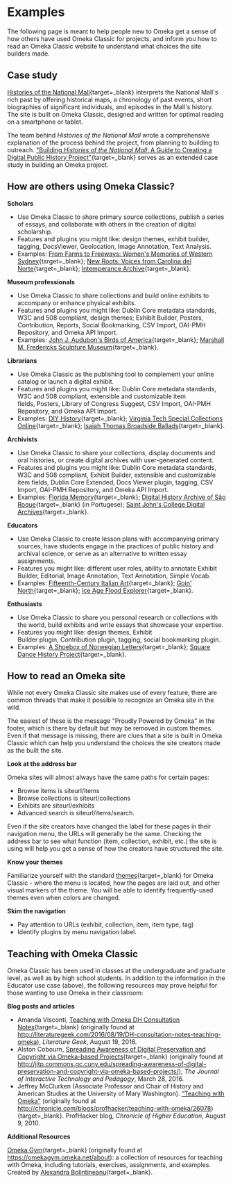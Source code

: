 # Examples

The following page is meant to help people new to Omeka get a sense of how others have used Omeka Classic for projects, and inform you how to read an Omeka Classic website to understand what choices the site builders made.

## Case study

[Histories of the National Mall](http://mallhistory.org){target=_blank} interprets the National Mall's rich past by offering historical maps, a chronology of past events, short biographies of significant individuals, and episodes in the Mall's history. The site is built on Omeka Classic, designed and written for optimal reading on a smartphone or tablet. 

The team behind *Histories of the National Mall* wrote a comprehensive explanation of the process behind the project, from planning to building to outreach. ["Building *Histories of the National Mall*:  A Guide to Creating a Digital Public History Project"](http://mallhistory.org/Guide/){target=_blank} serves as an extended case study in building an Omeka project.

## How are others using Omeka Classic?

**Scholars**

- Use Omeka Classic to share primary source collections, publish a series of essays, and collaborate with others in the creation of digital scholarship.
- Features and plugins you might like: design themes, exhibit builder, tagging, DocsViewer, Geolocation, Image Annotation, Text Analysis.
- Examples: [From Farms to Freeways: Women's Memories of Western Sydney](http://omeka.uws.edu.au/farmstofreeways/){target=_blank}; [New Roots: Voices from Carolina del Norte](https://newroots.lib.unc.edu/){target=_blank}; [Intemperance Archive](http://intemperance.org/){target=_blank}. 


**Museum professionals**

- Use Omeka Classic to share collections and build online exhibits to accompany or enhance physical exhibits.
- Features and plugins you might like: Dublin Core metadata standards, W3C and 508 compliant, design themes; Exhibit Builder, Posters, Contribution, Reports, Social Bookmarking, CSV Import, OAI-PMH Repository, and Omeka API Import.
- Examples: [John J. Audubon's Birds of America](http://omeka.tplcs.ca/virtual-exhibits/exhibits/show/audubon){target=_blank}; [Marshall M. Fredericks Sculpture Museum](http://omeka.svsu.edu/){target=_blank}.


**Librarians**

- Use Omeka Classic as the publishing tool to complement your online catalog or launch a digital exhibit.
- Features and plugins you might like: Dublin Core metadata standards, W3C and 508 compliant, extensible and customizable item fields, Posters, Library of Congress Suggest, CSV Import, OAI-PMH Repository, and Omeka API Import.
- Examples: [DIY History](http://diyhistory.lib.uiowa.edu/){target=_blank}; [Virginia Tech Special Collections Online](https://digitalsc.lib.vt.edu/){target=_blank}; [Isaiah Thomas Broadside Ballads](http://www.americanantiquarian.org/thomasballads/){target=_blank}. 


**Archivists**

- Use Omeka Classic to share your collections, display documents and oral histories, or create digital archives with user-generated content.
- Features and plugins you might like: Dublin Core metadata standards, W3C and 508 compliant, Exhibit Builder, extensible and customizable item fields, Dublin Core Extended, Docs Viewer plugin, tagging, CSV Import, OAI-PMH Repository, and Omeka API Import.
- Examples: [Florida Memory](https://www.floridamemory.com/){target=_blank}; [Digital History Archive of São Roque](http://www.arquivosaoroque.com.br/acervo/){target=_blank} (in Portugese); [Saint John's College Digital Archives](http://digitalarchives.sjc.edu/){target=_blank}. 

**Educators**

- Use Omeka Classic to create lesson plans with accompanying primary sources, have students engage in the practices of public history and archival science, or serve as an alternative to written essay assignments. 
- Features you might like: different user roles, ability to annotate  Exhibit Builder, Editorial, Image Annotation, Text Annotation, Simple Vocab.
- Examples: [Fifteenth-Century Italian Art](http://www.quattrocentoitalia.artinterp.org/omeka/){target=_blank}; [Goin' North](https://goinnorth.org/){target=_blank}; [Ice Age Flood Explorer](http://floodexplorer.org/){target=_blank}. 

**Enthusiasts**

- Use Omeka Classic to share you personal research or collections with the world, build exhibits and write essays that showcase your expertise.
- Features you might like: design themes, Exhibit Builder plugin, Contribution plugin, tagging, social bookmarking plugin.
- Examples: [A Shoebox of Norwegian Letters](http://huginn.net/shoebox/letters/){target=_blank}; [Square Dance History Project](https://squaredancehistory.org/){target=_blank}. 

## How to read an Omeka site

While not every Omeka Classic site makes use of every feature, there are common threads that make it possible to recognize an Omeka site in the wild. 

The easiest of these is the message "Proudly Powered by Omeka" in the footer, which is there by default but may be removed in custom themes. Even if that message is missing, there are clues that a site is built in Omeka Classic which can help you understand the choices the site creators made as the built the site. 

**Look at the address bar** 

Omeka sites will almost always have the same paths for certain pages:

- Browse items is siteurl/items
- Browse collections is siteurl/collections
- Exhibits are siteurl/exhibits
- Advanced search is siteurl/items/search. 

Even if the site creators have changed the label for these pages in their navigation menu, the URLs will generally be the same. Checking the address bar to see what function (item, collection, exhibit, etc.) the site is using will help you get a sense of how the creators have structured the site.

**Know your themes** 

Familiarize yourself with the standard [themes](http://omeka.org/classic/themes/){target=_blank} for Omeka Classic - where the menu is located, how the pages are laid out, and other visual markers of the theme. You will be able to identify frequently-used themes even when colors are changed.

**Skim the navigation**

- Pay attention to URLs (exhibit, collection, item, item type, tag)
- Identify plugins by menu navigation label.

## Teaching with Omeka Classic 
Omeka Classic has been used in classes at the undergraduate and graduate level, as well as by high school students. In addition to the information in the Educator use case (above), the following resources may prove helpful for those wanting to use Omeka in their classroom:

**Blog posts and articles**

- Amanda Visconti, [Teaching with Omeka DH Consultation Notes](http://web.archive.org/web/20220129111317/http://literaturegeek.com/2016/08/19/DH-consultation-notes-teaching-omeka){target=_blank} (originally found at http://literaturegeek.com/2016/08/19/DH-consultation-notes-teaching-omeka), *Literature Geek*, August 19, 2016.
- Alston Cobourn, [Spreading Awareness of Digital Preservation and Copyright via Omeka-based Projects](http://web.archive.org/web/20210413162928/https://jitp.commons.gc.cuny.edu/spreading-awareness-of-digital-preservation-and-copyright-via-omeka-based-projects/){target=_blank} (originally found at http://jitp.commons.gc.cuny.edu/spreading-awareness-of-digital-preservation-and-copyright-via-omeka-based-projects/), *The Journal of Interactive Technology and Pedagogy*, March 28, 2016.
- Jeffrey McClurken (Associate Professor and Chair of History and American Studies at the University of Mary Washington). [“Teaching with Omeka"](http://web.archive.org/web/20120616080742/http://chronicle.com/blogs/profhacker/teaching-with-omeka/26078) (originally found at http://chronicle.com/blogs/profhacker/teaching-with-omeka/26078){target=_blank}. ProfHacker blog, *Chronicle of Higher Education*, August 9, 2010.

**Additional Resources**

[Omeka Gym](http://web.archive.org/web/20210413192429/https://omekagym.omeka.net/about){target=_blank} (originally found at https://omekagym.omeka.net/about): a collection of resources for teaching with Omeka, including tutorials, exercises, assignments, and examples. Created by [Alexandra Bolintineanu](https://alexandrabolintineanu.wordpress.com/){target=_blank}.
